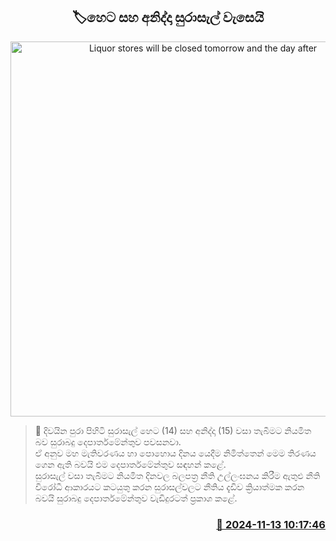 <p align='center'><b><h2 align='center' title='Liquor stores will be closed tomorrow and the day after'>🏷හෙට සහ අනිද්දා සුරාසැල් වැසෙයි</h2></b></p>
<p align='center'><img src='https://helakuru.sgp1.cdn.digitaloceanspaces.com/esana/images/lib/liquor-archived.jpg' width='600' alt='Liquor stores will be closed tomorrow and the day after'></p>

>📝 දිවයින පුරා පිහිටි සුරාසැල් හෙට (14) සහ අනිද්දා (15) වසා තැබීමට නියමිත බව සුරාබදු දෙපාර්තමේන්තුව පවසනවා.<br>ඒ අනුව මහ මැතිවරණය හා පොහොය දිනය යෙදීම නිමිත්තෙන් මෙම තිරණය ගෙන ඇති බවයි එම දෙපාර්තමේන්තුව සඳහන් කළේ.<br>සුරාසැල් වසා තැබීමට නියමිත දිනවල බලපත්‍ර නීති උල්ලංඝනය කිරීම ඇතුළු නීති විරෝධී ආකාරයට කටයුතු කරන සුරාසල්වලට නීතිය දැඩිව ක්‍රියාත්මක කරන බවයි සුරාබදු දෙපාර්තමේන්තුව වැඩිදුරටත් ප්‍රකාශ කළේ. <br>

<h3 align='right'><a href='https://www.helakuru.lk/esana/p/104988/'>📅 2024-11-13 10:17:46</a></h3>
